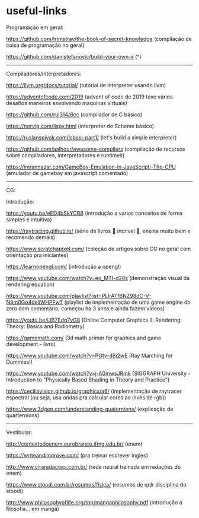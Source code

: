 # useful-links

Programação em geral:

https://github.com/trimstray/the-book-of-secret-knowledge (compilação de coisa de programação no geral)

https://github.com/danistefanovic/build-your-own-x (^)


---------------------
Compiladores/Interpretadores:

https://llvm.org/docs/tutorial/ (tutorial de interpreter usando llvm)

https://adventofcode.com/2019 (advent of code de 2019 teve vários desafios maneiros envolvendo maquinas virtuais)

https://github.com/rui314/8cc (compilador de C básico)

https://norvig.com/lispy.html (interpreter de Scheme básico)

https://ruslanspivak.com/lsbasi-part1/ (let's build a simple interpreter)

https://github.com/aalhour/awesome-compilers (compilação de recursos sobre compiladores, interpretadores e runtimes)

https://imrannazar.com/GameBoy-Emulation-in-JavaScript:-The-CPU (emulador de gameboy em javascript comentado)


---------------------
CG:

Introdução:

https://youtu.be/eED4bSkYCB8 (introdução a varios conceitos de forma simples e intuitiva)

https://raytracing.github.io/ (série de livros :clap: incrivel :clap:, ensina muito bem e recomendo demais)

https://www.scratchapixel.com/ (coleção de artigos sobre CG no geral com orientação pra iniciantes)

https://learnopengl.com/ (introdução a opengl)

https://www.youtube.com/watch?v=eo_MTI-d28s (demonstração visual da rendering equation)

https://www.youtube.com/playlist?list=PLlrATfBNZ98dC-V-N3m0Go4deliWHPFwT (playlist de implementação de uma game engine do zero com comentário, começou ha 3 anos e ainda fazem vídeos)

https://youtu.be/iJB7Edq7vG8 (Online Computer Graphics II: Rendering: Theory: Basics and Radiometry)

https://gamemath.com/ (3d math primer for graphics and game development - livro)

https://www.youtube.com/watch?v=PGtv-dBi2wE (Ray Marching for Dummies!)

https://www.youtube.com/watch?v=j-A0mwsJRmk (SIGGRAPH University - Introduction to "Physically Based Shading in Theory and Practice")

https://ceciliavision.github.io/graphics/a6/ (implementação de raytracer espectral (ou seja, usa ondas pra calcular cores ao invés de rgb))

https://www.3dgep.com/understanding-quaternions/ (explicação de quarternions)


---------------------
Vestibular:

http://contextodoenem.ourobranco.ifmg.edu.br/ (enem)

https://writeandimprove.com/ (pra treinar escrever ingles)

http://www.ciraredacoes.com.br/ (rede neural treinada em redações do enem)

https://www.stoodi.com.br/resumos/fisica/ (resumos de qqlr disciplina do stoodi)

http://www.philosophyoflife.org/tpp/mangaphilosophy.pdf (introdução a filosofia... em mangá)

